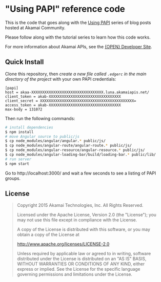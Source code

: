 # "Using PAPI" reference code

This is the code that goes along with the [Using PAPI](https://community.akamai.com/community/developer/blog/tags#/?tags=property%20manager) series of blog posts hosted at Akamai Community.

Please follow along with the tutorial series to learn how this code works.

For more information about Akamai APIs, see the [{OPEN} Developer Site](https://developer.akamai.com/).

## Quick Install

Clone this repository, then _create a new file called `.edgerc` in the main directory of the project_ with your own PAPI credentials:

```plaintext
[papi]
host = akaa-XXXXXXXXXXXXXXXXXXXXXXXXXXXXXXXXX.luna.akamaiapis.net/
client_token = akab-XXXXXXXXXXXXXXXXXXXXXXXXXXXXXXXXX
client_secret = XXXXXXXXXXXXXXXXXXXXXXXXXXXXXXXXXXXXXXXXXXX=
access_token = akab-XXXXXXXXXXXXXXXXXXXXXXXXXXXXXXXXX
max-body = 131072
```

Then run the following commands:

```bash
# install dependencies
$ npm install
# move Angular source to public/js
$ cp node_modules/angular/angular.* public/js/
$ cp node_modules/angular-route/angular-route.* public/js/
$ cp node_modules/angular-resource/angular-resource.* public/js/
$ cp node_modules/angular-loading-bar/build/loading-bar.* public/lib/
# run server
$ npm start
```

Go to http://localhost:3000/ and wait a few seconds to see a listing of PAPI groups.

## License

> Copyright 2015 Akamai Technologies, Inc. All Rights Reserved.
> 
> Licensed under the Apache License, Version 2.0 (the "License");
> you may not use this file except in compliance with the License.
>
> A copy of the License is distributed with this software, or you
> may obtain a copy of the License at 
>
>    http://www.apache.org/licenses/LICENSE-2.0
>
> Unless required by applicable law or agreed to in writing, software
> distributed under the License is distributed on an "AS IS" BASIS,
> WITHOUT WARRANTIES OR CONDITIONS OF ANY KIND, either express or implied.
> See the License for the specific language governing permissions and
> limitations under the License.
